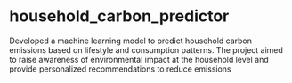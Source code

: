 # household_carbon_predictor
Developed a machine learning model to predict household carbon emissions based on lifestyle and  consumption patterns. The project aimed to raise awareness of environmental impact at the household  level and provide personalized recommendations to reduce emissions
